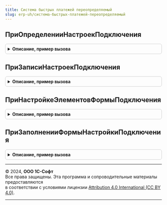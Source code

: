 ```yaml
---
title: Система быстрых платежей переопределяемый
slug: erp-uh/система-быстрых-платежей-переопределяемый
---
```



## ПриОпределенииНастроекПодключения
<details style="margin: 1em 0; padding: 0.5em; border: 1px solid #ccc; border-radius: 6px;">

<summary style="font-weight: bold; cursor: pointer;">Описание, пример вызова</summary>

```bsl

// Определяет прикладные настройки работы с Системой быстрых платежей.
//
// Параметры:
//  Настройки - Структура - настройки работы с Системой быстрых платежей:
//    * c2b - Структура, Неопределено - настройки выполнения операций c2b:
//      ** ОбъектМетаданных - Метаданные.РегистрыСведений - объект метаданных регистр сведений,
//        в котором хранятся настройки выполнения оплат. Регистр определяет связь торговой точки
//        Системы быстрых платежей и аналитики ведения учета в программах 1С. На основании данных
//        регистра должен выполняется поиск настройки подключения при выполнении
//        оплат и возвратов;
//      ** ИсключаемыеПоля - Массив Из Строка - наименования измерений, ресурсов или реквизитов, которые
//        необходимо скрыть на форме настройки подключения.
//      ** ИспользоватьЧастичныеОплаты - Булево - признак использования функциональности частичных оплат.
//      ** ИспользоватьНастройкуКассовыхСсылок - Булево - признак использования функциональности
//           добавления кассовых ссылок в мастере настройки подключения к СБП.
//      ** ШаблоныНазначений - ТаблицаЗначений - настройки заполнения шаблонов платежей:
//        *** ОбъектМетаданных - Строка - имя объекта метаданных операции.
//        *** Идентификатор - Строка - идентификатор шаблона.
//        *** Наименование - Строка - наименование шаблона для пользователя.
//        *** Параметры - Структура - параметры заполнения шаблона:
//          **** Наименование - Строка - наименование параметра для пользователя.
//          **** Идентификатор - Строка - идентификатор параметра для заполнения.
//            Идентификатор должен быть уникальный для каждого параметра и для всех шаблонов.
//
//@skip-warning
Процедура ПриОпределенииНастроекПодключения(Настройки) Экспорт
```

Пример вызова
```bsl
СистемаБыстрыхПлатежейПереопределяемый.ПриОпределенииНастроекПодключения(Настройки) 
```
</details>

## ПриЗаписиНастроекПодключения
<details style="margin: 1em 0; padding: 0.5em; border: 1px solid #ccc; border-radius: 6px;">

<summary style="font-weight: bold; cursor: pointer;">Описание, пример вызова</summary>

```bsl

// Определяет алгоритм записи настроек оплат в регистр сведений указанный в методе
// СистемаБыстрыхПлатежейПереопределяемый.ПриОпределенииНастроекПодключения.
//
// Параметры:
//  ПараметрыОплаты - Структура - настройки выполнения оплат:
//    * c2b - Соответствие, Неопределено - содержит данные для записи настроек в регистр сведений.
//       Структура параметра соответствует структуре регистра, которая определена
//       в метаданных за исключением полей указанных в настройках в свойстве ИсключаемыеПоля
//       процедуры СистемаБыстрыхПлатежейПереопределяемый.ПриОпределенииНастроекПодключения
//       (см. Настройки.c2b.ОбъектМетаданных).
//  Отказ - Булево - следует устанавливать значение Истина, если в процессе записи возникли ошибки;
//  СообщениеОбОшибке - Строка - сообщение для пользователя. Отображается в случае, если в параметр
//    Отказ установлено значение Истина.
//
Процедура ПриЗаписиНастроекПодключения( Экспорт
```

Пример вызова
```bsl
СистемаБыстрыхПлатежейПереопределяемый.ПриЗаписиНастроекПодключения();
```
</details>

## ПриНастройкеЭлементовФормыПодключения
<details style="margin: 1em 0; padding: 0.5em; border: 1px solid #ccc; border-radius: 6px;">

<summary style="font-weight: bold; cursor: pointer;">Описание, пример вызова</summary>

```bsl

// Позволяет настроить элементы настройки приема оплат на формах подключения
// к Системе быстрых платежей.
//
// Параметры:
//  НастройкиФормы - Структура - содержит элементы формы и текущие значения реквизитов:
//    * ОбщиеЭлементы - Структура - общие настройки формы подключения к Системой быстрых платежей:
//      ** Наименование - Элемент - элемент формы, в котором заполняется наименование;
//      ** ДекорацияДополнительнаяИнформация - Элемент - элемент формы, в котором заполняется наименование;
//    * c2b - Структура, Неопределено - настройки элементов и значения настроек для переводов c2b:
//      ** ЭлементыНастроекОплаты - Структура - элементы формы настройки оплаты. Структура параметра
//        соответствует структуре регистра, который определяется в методе
//        СистемаБыстрыхПлатежейПереопределяемый.ПриОпределенииНастроекПодключения, за исключением
//        полей указанных в настройках в свойстве ИсключаемыеПоля.
//      ** ЗначенияНастроекОплаты - Структура - текущее значение реквизитов настроек. Структура параметра
//        соответствует структуре регистра, который определяется в методе
//        СистемаБыстрыхПлатежейПереопределяемый.ПриОпределенииНастроекПодключения, за исключением
//        полей указанных в настройках в свойстве ИсключаемыеПоля:
//  ДополнительныеПараметры - Структура, Неопределено - дополнительные параметры настройки подключения с
//    Системой быстрых платежей, которые передаются в методе СистемаБыстрыхПлатежейКлиент.ПодключитьСистемуБыстрыхПлатежей.
//
//@skip-warning
Процедура ПриНастройкеЭлементовФормыПодключения( Экспорт
```

Пример вызова
```bsl
СистемаБыстрыхПлатежейПереопределяемый.ПриНастройкеЭлементовФормыПодключения();
```
</details>

## ПриЗаполненииФормыНастройкиПодключения
<details style="margin: 1em 0; padding: 0.5em; border: 1px solid #ccc; border-radius: 6px;">

<summary style="font-weight: bold; cursor: pointer;">Описание, пример вызова</summary>

```bsl

// Позволяет предзаполнить настройки приема платежей на формах подключения
// к Системе быстрых платежей.
//
// Параметры:
//  Настройки - Структура - содержит элементы формы и текущие значения реквизитов:
//    * ОбщиеНастройки - Структура - общие настройки формы подключения к Системой быстрых платежей:
//      ** Наименование - Строка - значение заполнения поля наименование;
//    * НастройкиОплаты - Структура - значение заполнения реквизитов настройки приема оплат.
//        ** c2b - Структура, Неопределено - значение заполнения реквизитов настройки приема оплат. Структура параметра
//           соответствует структуре регистра, который определяется в методе
//           СистемаБыстрыхПлатежейПереопределяемый.ПриОпределенииНастроекПодключения, за исключением
//           полей указанных в настройках в свойстве ИсключаемыеПоля;
//    * НастройкиУчастникаСБП - Структура - содержит настройки участника СБП:
//      ** Наименование - Строка - наименование участника СБП;
//      ** ИНН - Строка - ИНН участника СБП;
//      ** ПлатежныйАгрегатор - Булево - признак того что участник СБП является платежным агрегатором;
//      ** БИК - Массив из Строка - содержит перечень БИК участника СБП;
//  ДополнительныеПараметры - Структура, Неопределено - дополнительные параметры настройки подключения с
//    Системой быстрых платежей, которые передаются в методе СистемаБыстрыхПлатежейКлиент.ПодключитьСистемуБыстрыхПлатежей.
//
//@skip-warning
Процедура ПриЗаполненииФормыНастройкиПодключения( Экспорт
```

Пример вызова
```bsl
СистемаБыстрыхПлатежейПереопределяемый.ПриЗаполненииФормыНастройкиПодключения();
```
</details>

---

© 2024, **ООО 1С-Софт**  
Все права защищены. Эта программа и сопроводительные материалы предоставляются  
в соответствии с условиями лицензии [Attribution 4.0 International (CC BY 4.0)](https://creativecommons.org/licenses/by/4.0/legalcode).

---
